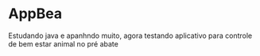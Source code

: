 # AppBea
Estudando java e apanhndo muito, agora testando aplicativo para controle de bem estar animal no pré abate

